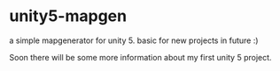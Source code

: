 # unity5-mapgen
a simple mapgenerator for unity 5. basic for new projects in future :)

Soon there will be some more information about my first unity 5 project.
